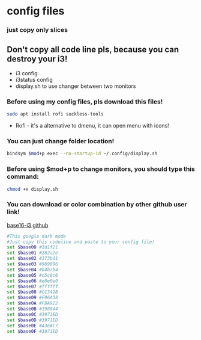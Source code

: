 # config files
### just copy only slices
## Don't copy all code line pls, because you can destroy your i3!

-   i3 config
-   i3status config
-   display.sh to use changer between two monitors

### Before using my config files, pls download this files!
```bash
sudo apt install rofi suckless-tools
```
-   Rofi - it's a alternative to dmenu, it can open menu with icons!

### You can just change folder location!
```bash
bindsym $mod+p exec --no-startup-id ~/.config/display.sh 
```

### Before using $mod+p to change monitors, you should type this command:
```bash
chmod +x display.sh
```

### You can download or color combination by other github user link!
[base16-i3 github](https://github.com/khamer/base16-i3/tree/master/themes)
```bash
#This google dark mode
#Just copy this codeline and paste to your config file!
set $base00 #1d1f21
set $base01 #282a2e
set $base02 #373b41
set $base03 #969896
set $base04 #b4b7b4
set $base05 #c5c8c6
set $base06 #e0e0e0
set $base07 #ffffff
set $base08 #CC342B
set $base09 #F96A38
set $base0A #FBA922
set $base0B #198844
set $base0C #3971ED
set $base0D #3971ED
set $base0E #A36AC7
set $base0F #3971ED
```

